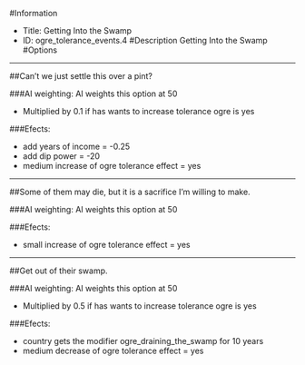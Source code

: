 #Information
 - Title: Getting Into the Swamp
 - ID: ogre_tolerance_events.4
#Description
Getting Into the Swamp
#Options

___
##Can’t we just settle this over a pint?

###AI weighting:
AI weights this option at 50
 - Multiplied by 0.1 if has wants to increase tolerance ogre is yes


###Efects:<ul><li>add years of income = -0.25</li><li>add dip power = -20</li><li>medium increase of ogre tolerance effect = yes</li></ul>

___
##Some of them may die, but it is a sacrifice I’m willing to make.

###AI weighting:
AI weights this option at 50


###Efects:<ul><li>small increase of ogre tolerance effect = yes</li></ul>

___
##Get out of their swamp.

###AI weighting:
AI weights this option at 50
 - Multiplied by 0.5 if has wants to increase tolerance ogre is yes


###Efects:<ul><li>country gets the modifier ogre_draining_the_swamp for 10 years</li><li>medium decrease of ogre tolerance effect = yes</li></ul>
